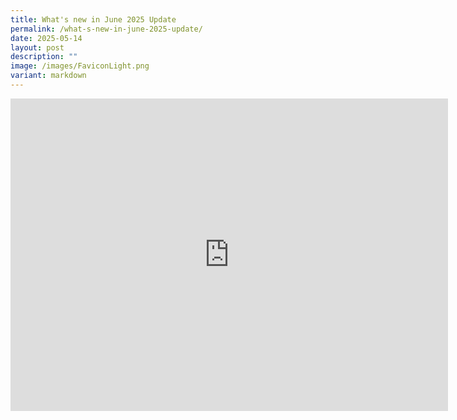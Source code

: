 ```yaml
---
title: What's new in June 2025 Update
permalink: /what-s-new-in-june-2025-update/
date: 2025-05-14
layout: post
description: ""
image: /images/FaviconLight.png
variant: markdown
---
```

<iframe frameborder="0" style="width:700px; height:500px;" src="https://docs.google.com/gview?url=https://dl.dropboxusercontent.com/scl/fi/m3qam81l1wtt2a72toxbq/SLS-June-2025-Changelog.pdf?rlkey=0qai6namlvvn8n7gsf96lpj0q&amp;st=1l3bj8ye&amp;embedded=true">
</iframe>
